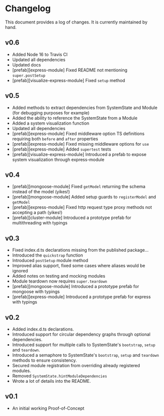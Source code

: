 # Changelog

This document provides a log of changes. It is currently maintained by hand.

## v0.6

- Added Node 16 to Travis CI
- Updated all dependencies
- Updated docs
- [prefab][express-module] Fixed README not mentioning `super.postSetup`
- [prefab][visualize-express-module] Fixed `setup` method

## v0.5

- Added methods to extract dependencies from SystemState and Module (for debugging purposes for example)
- Added the ability to reference the SystemState from a Module
- Added a system visualization function
- Updated all dependencies
- [prefab][express-module] Fixed middleware option TS definitions requiring both `before` and `after` properties
- [prefab][express-module] Fixed missing middleware options for `use`
- [prefab][express-module] Added `supertest` tests
- [prefab][visualize-express-module] Introduced a prefab to expose system visualization through express-module

## v0.4

- [prefab][mongoose-module] Fixed `getModel` returning the schema instead of the model (yikes!)
- [prefab][mongoose-module] Added setup guards to `registerModel` and `getModel`
- [prefab][express-module] Fixed http request type proxy methods not accepting a path (yikes!)
- [prefab][cluster-module] Introduced a prototype prefab for multithreading with typings

## v0.3

- Fixed index.d.ts declarations missing from the published package...
- Introduced the `quickstrap` function
- Introduced `postSetup` module method
- Improved alias support, fixed some cases where aliases would be ignored
- Added notes on testing and mocking modules
- Module teardown now requires `super.teardown`
- [prefab][mongoose-module] Introduced a prototype prefab for mongoose with typings
- [prefab][express-module] Introduced a prototype prefab for express with typings

## v0.2

- Added index.d.ts declarations.
- Introduced support for circular dependency graphs through optional dependencies.
- Introduced support for multiple calls to SystemState's `bootstrap`, `setup` and `teardown`.
- Introduced a semaphore to SystemState's `bootstrap`, `setup` and `teardown` methods to ensure consistency.
- Secured module registration from overriding already registered modules.
- Removed `SystemState.hintModuleDependencies`
- Wrote a lot of details into the README.

## v0.1

- An initial working Proof-of-Concept
